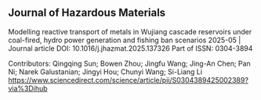 ## Journal of Hazardous Materials

Modelling reactive transport of metals in Wujiang cascade reservoirs under coal-fired, hydro power generation and fishing ban scenarios
2025-05 | Journal article
DOI: 10.1016/j.jhazmat.2025.137326
Part of ISSN: 0304-3894

Contributors: Qingqing Sun; Bowen Zhou; Jingfu Wang; Jing-An Chen; Pan Ni; Narek Galustanian; Jingyi Hou; Chunyi Wang; Si-Liang Li
https://www.sciencedirect.com/science/article/pii/S0304389425002389?via%3Dihub